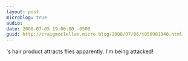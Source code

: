 ```yaml
---
layout: post
microblog: true
audio: 
date: 2008-07-05 19:00:00 -0500
guid: http://craigmcclellan.micro.blog/2008/07/06/t850981340.html
---
```

's hair product attracts flies apparently. I'm being attacked!
